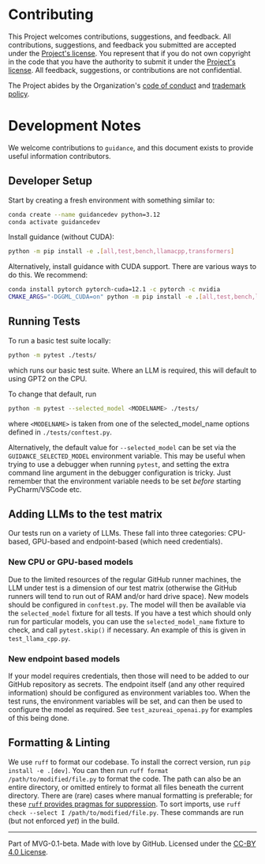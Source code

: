 # Contributing

This Project welcomes contributions, suggestions, and feedback. All contributions, suggestions, and feedback you submitted are accepted under the [Project's license](./LICENSE.md). You represent that if you do not own copyright in the code that you have the authority to submit it under the [Project's license](./LICENSE.md). All feedback, suggestions, or contributions are not confidential.

The Project abides by the Organization's [code of conduct](https://github.com/guidance-ai/governance/blob/main/CODE-OF-CONDUCT.md) and [trademark policy](https://github.com/guidance-ai/governance/blob/main/TRADEMARKS.md).

# Development Notes

We welcome contributions to `guidance`, and this document exists to provide useful information contributors.

## Developer Setup

Start by creating a fresh environment with something similar to:
```bash
conda create --name guidancedev python=3.12
conda activate guidancedev
```

Install guidance (without CUDA):
```bash
python -m pip install -e .[all,test,bench,llamacpp,transformers]
```

Alternatively, install guidance with CUDA support. There are various ways to do this. We recommend:
```bash
conda install pytorch pytorch-cuda=12.1 -c pytorch -c nvidia
CMAKE_ARGS="-DGGML_CUDA=on" python -m pip install -e .[all,test,bench,llamacpp,transformers]
```

## Running Tests

To run a basic test suite locally:
```bash
python -m pytest ./tests/
```
which runs our basic test suite.
Where an LLM is required, this will default to using GPT2 on the CPU.

To change that default, run
```bash
python -m pytest --selected_model <MODELNAME> ./tests/
```
where `<MODELNAME>` is taken from one of the selected_model_name options defined in `./tests/conftest.py`.

Alternatively, the default value for `--selected_model` can be set via the `GUIDANCE_SELECTED_MODEL` environment variable.
This may be useful when trying to use a debugger when running `pytest`, and setting the extra command line argument in the debugger configuration is tricky.
Just remember that the environment variable needs to be set _before_ starting PyCharm/VSCode etc.

## Adding LLMs to the test matrix

Our tests run on a variety of LLMs.
These fall into three categories: CPU-based, GPU-based and endpoint-based (which need credentials).

### New CPU or GPU-based models

Due to the limited resources of the regular GitHub runner machines, the LLM under test is a dimension of our test matrix (otherwise the GitHub runners will tend to run out of RAM and/or hard drive space).
New models should be configured in `conftest.py`.
The model will then be available via the `selected_model` fixture for all tests.
If you have a test which should only run for particular models, you can use the `selected_model_name` fixture to check, and call `pytest.skip()` if necessary.
An example of this is given in `test_llama_cpp.py`.

### New endpoint based models

If your model requires credentials, then those will need to be added to our GitHub repository as secrets.
The endpoint itself (and any other required information) should be configured as environment variables too.
When the test runs, the environment variables will be set, and can then be used to configure the model as required.
See `test_azureai_openai.py` for examples of this being done.

## Formatting & Linting

We use `ruff` to format our codebase.
To install the correct version, run `pip install -e .[dev]`.
You can then run `ruff format /path/to/modified/file.py` to format the code.
The path can also be an entire directory, or omitted entirely to format all files beneath the current directory.
There are (rare) cases where manual formatting is preferable; for these [`ruff` provides pragmas for suppression](https://docs.astral.sh/ruff/formatter/#format-suppression).
To sort imports, use `ruff check --select I /path/to/modified/file.py`.
These commands are run (but not enforced *yet*) in the build.



---
Part of MVG-0.1-beta.
Made with love by GitHub. Licensed under the [CC-BY 4.0 License](https://creativecommons.org/licenses/by-sa/4.0/).
